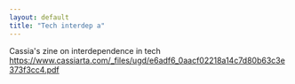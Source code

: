 ```yaml
---
layout: default
title: "Tech interdep a"
---
```



Cassia's zine on interdependence in tech https://www.cassiarta.com/_files/ugd/e6adf6_0aacf02218a14c7d80b63c3e373f3cc4.pdf

